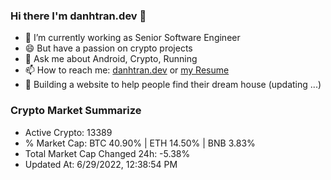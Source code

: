 ### Hi there I'm danhtran.dev 👋

- 🔭 I’m currently working as Senior Software Engineer
- 😄 But have a passion on crypto projects
- 💬 Ask me about Android, Crypto, Running 
- 📫 How to reach me: <a href="https://danhtran.dev" target="_blank">danhtran.dev</a> or <a href="Developer-Resume.pdf" target="_blank">my Resume</a>
- 🌱 Building a website to help people find their dream house (updating ...)

### Crypto Market Summarize
- Active Crypto: 13389
- % Market Cap: BTC 40.90% | ETH 14.50% | BNB 3.83%
- Total Market Cap Changed 24h: -5.38%
- Updated At: 6/29/2022, 12:38:54 PM
